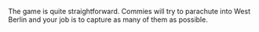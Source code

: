 The game is quite straightforward.
Commies will try to parachute into West Berlin and your job is to capture as many of them as possible.
